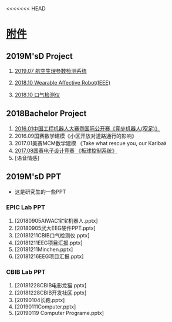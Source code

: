 <<<<<<< HEAD
# [附件](https://github.com/quronghui/Project.git)
## 2019M'sD Project

1. [2019.07 航空生理参数检测系统](https://luckywater.top/2019/07/24/PhysiologicalParameterDetection/)

2. [2018.10 Wearable Affective Robot(IEEE)](https://luckywater.top/2019/07/29/WearableAffectiveRobot)

3. [2018.10 口气检测仪](https://luckywater.top/2019/02/17/ArduinoMQ135/)

## 2018Bachelor Project 

1. [2016.01中国工程机器人大赛暨国际公开赛《竞步机器人(窄足)》](https://luckywater.top/2019/07/26/RobotControl/)
2. 2016.09国赛数学建模《小区开放对道路通行的影响》
3. 2017.01美赛MCM数学建模 《Take what rescue you, our Kariba》 
4. [2017.08国赛电子设计竞赛 《板球控制系统》](https://luckywater.top/2019/07/26/RobotControl/)
5. [语音情感]



## 2019M'sD PPT

- 这是研究生的一些PPT

### EPIC Lab PPT

1. [20180905AIWAC宝宝机器人.pptx]
2. [20180905武大EEG硬件PPT.pptx]
3. [20181211CBIB口气检测仪.pptx]
4. [20181211EEG项目汇报.pptx]
5. [20181211Minchen.pptx]
6. [20181216EEG项目汇报.pptx]

### CBIB Lab PPT

1. [20181228CBIB电影龙猫.pptx]
2. [20181228CBIB开发社区.pptx]
3. [20190104长跑.pptx]
4. [20190111Computer.pptx]
5. [20190119 Computer Programe.pptx]

